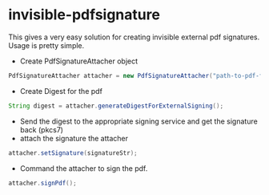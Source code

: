 # invisible-pdfsignature

This gives a very easy solution for creating invisible external pdf signatures.
Usage is pretty simple.
- Create PdfSignatureAttacher object
```Java
PdfSignatureAttacher attacher = new PdfSignatureAttacher("path-to-pdf-file");
```
- Create Digest for the pdf
```Java
String digest = attacher.generateDigestForExternalSigning();
```
- Send the digest to the appropriate signing service and get the signature back (pkcs7)
- attach the signature the attacher
```Java
attacher.setSignature(signatureStr);
```
- Command the attacher to sign the pdf.
```Java
attacher.signPdf();
```
